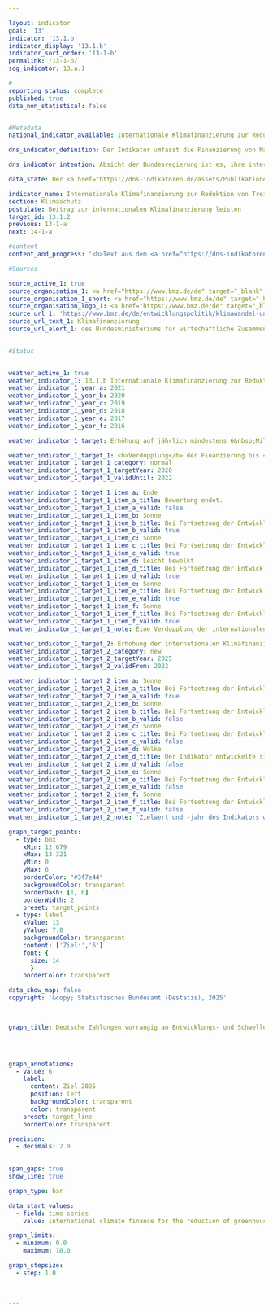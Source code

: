 ```yaml
---

layout: indicator        
goal: '13'        
indicator: '13.1.b'        
indicator_display: '13.1.b'        
indicator_sort_order: '13-1-b'        
permalink: /13-1-b/        
sdg_indicator: 13.a.1        

#
reporting_status: complete        
published: true        
data_non_statistical: false        


#Metadata        
national_indicator_available: Internationale Klimafinanzierung zur Reduktion von Treibhausgasen und zur Anpassung an den Klimawandel        

dns_indicator_definition: Der Indikator umfasst die Finanzierung von Maßnahmen zur Reduktion von Treibhausgasen (<abbr title="Treibhausgas" tabindex="0">THG</abbr>), zur Anpassung an den Klimawandel sowie klimarelevante Maßnahmen zum Erhalt der Biodiversität und zum Waldschutz (Projekte zum Schutz, zu nachhaltiger Nutzung und Wiederaufforstung von Wald im Rahmen des <abbr title="Reducing Emissions from Deforestation and Forest Degradation (Minderung von Emissionen aus Entwaldung und Schädigung von Wäldern)" tabindex="0">REDD</abbr>+-Regelwerks). Die Maßnahmen erfolgen vorrangig in Entwicklungs- und Schwellenländern und werden aus deutschen Haushaltsmitteln (seit 2017&nbsp;einschließlich der Schenkungsäquivalente von Entwicklungskrediten) finanziert.        

dns_indicator_intention: Absicht der Bundesregierung ist es, ihre internationale Klimafinanzierung bis 2025&nbsp;auf sechs Milliarden Euro<sup>1</sup> aus Haushaltsmitteln zu erhöhen und somit den Sollwert von zwei Milliarden Euro des Jahres 2014&nbsp;zu verdreifachen. In den Entscheidungen, welche das Klimaabkommen von Paris begleiteten, wurde die Zusage der Industrieländer von 2009&nbsp;bekräftigt, ab dem Jahr 2020&nbsp;bis 2025&nbsp;gemeinsam 100&nbsp;Milliarden <abbr title="United States (Vereinigte Staaten von Amerika)" tabindex="0">US</abbr>-Dollar aus öffentlichen und durch öffentliche Mittel mobilisierten privaten Quellen für den Klimaschutz und die Anpassung an den Klimawandel in Entwicklungsländern bereitzustellen.<br><br><small><sup>1</sup>Anpassung des Zieljahres und &#8209;wertes von vier Milliarden Euro bis 2020&nbsp;gemäß Grundsatzbeschluss 2022.</small>        

data_state: Der <a href="https://dns-indikatoren.de/assets/Publikationen/Indikatorenberichte/2022.pdf">Indikatorenbericht 2022</a> hat den Datenstand 31.10.2022. Die Daten auf dieser Plattform wurden zuletzt im September 2024 aktualisiert.        

indicator_name: Internationale Klimafinanzierung zur Reduktion von Treibhausgasen und zur Anpassung an den Klimawandel        
section: Klimaschutz        
postulate: Beitrag zur internationalen Klimafinanzierung leisten        
target_id: 13.1.2        
previous: 13-1-a        
next: 14-1-a        

#content         
content_and_progress: '<b>Text aus dem <a href="https://dns-indikatoren.de/assets/Publikationen/Indikatorenberichte/2022.pdf">Indikatorenbericht 2022&nbsp;</a></b><br><br>Die Daten des Indikators sind der Berichterstattung zur <abbr title="Europäische Union" tabindex="0">EU</abbr>-Verordnung über ein System für die Überwachung von Treibhausgasen (<abbr title="Treibhausgas" tabindex="0">THG</abbr>) entnommen. Datenquelle der jährlich erhobenen Daten ist das Bundesministerium für wirtschaftliche Zusammenarbeit und Entwicklung (<abbr title="Bundesministerium für wirtschaftliche Zusammenarbeit und Entwicklung" tabindex="0">BMZ</abbr>), das in diesem Kontext auch über die Klimafinanzierung anderer Bundesministerien berichtet. Dabei werden für die Berechnung der Ausgaben für bilaterale Klimafinanzierung die Zusagen, für multilaterale Klimafinanzierung sowie für Beiträge zu Energie- und Klimafonds die tatsächlichen Auszahlungen zugrunde gelegt. Der Indikator beinhaltet darüber hinaus die anteilig zuzurechnende Klimafinanzierung, welche sich aus deren Beiträgen zu multilateralen Fonds bei Entwicklungsbanken ergibt. Sofern die Klimafinanzierung schwerpunktmäßig Entwicklungsländern zugutekommt, ist sie Teil der öffentlichen Entwicklungsausgaben (siehe Indikator <a href="https://dnsUpgradeEnvironment.github.io/dns-indicators/17-1">17.1</a>&nbsp;„Anteil öffentlicher Entwicklungsausgaben am Bruttonationaleinkommen“).<br><br>Im Jahr 2021&nbsp;wurden aus deutschen Haushaltsmitteln 5,34&nbsp;Milliarden Euro für die internationale Klimafinanzierung zur Reduzierung von Treibhausgasen und zur Anpassung an den Klimawandel zugesagt <abbr title="beziehungsweise" tabindex="0">bzw.</abbr> bereitgestellt. Im Vergleich zum Vorjahr, in dem die Klimafinanzierung 5,09&nbsp;Milliarden Euro betrug, ist ein Anstieg um 4,9&nbsp;% zu verzeichnen. Das Ziel des Indikators von sechs Milliarden Euro bis zum Jahr 2025&nbsp;wird bei Fortführung der bisherigen Entwicklung voraussichtlich erreicht. Das ursprüngliche Ziel&nbsp;–&nbsp;von vier Milliarden Euro bis zum Jahr 2020&nbsp;–&nbsp;wurde bereits 2019&nbsp;mit Zahlungen in Höhe von 4,34&nbsp;Milliarden Euro erreicht. 36&nbsp;% der Klimafinanzierungsmittel flossen 2021&nbsp;in die Emissionsminderung und 33&nbsp;% in die Anpassung an den Klimawandel. Mit den verbleibenden 30&nbsp;% wurden bereichsübergreifende Projekte finanziert. Da die bereichsübergreifenden Projekte gleichermaßen minderungs- als auch anpassungsrelevant sind, ergibt sich nach Aufteilung dieser, dass&nbsp;–&nbsp;wie in den Jahren zuvor&nbsp;–&nbsp;auch 2021&nbsp;mehr Mittel für Minderungsvorhaben (51&nbsp;%) als für Anpassungsvorhaben (49&nbsp;%) aufgewendet wurden.<br><br>Über multilaterale Kanäle wurden 18&nbsp;% (971&nbsp;Millionen Euro) der Klimafinanzierung im Jahr 2021&nbsp;bereitgestellt. Davon können Deutschland 268&nbsp;Millionen Euro auf Basis der klimarelevanten Anteile der deutschen Beiträge zu den multilateralen Entwicklungsbanken, der Globalen Umweltfazilität und dem Internationalen Fonds für landwirtschaftliche Entwicklung zugerechnet werden. Die verbleibenden 703&nbsp;Millionen Euro stellt Deutschland über multilaterale Einrichtungen und Beiträge für internationale Klimafonds bereit.<br><br>Neben der öffentlichen Klimafinanzierung aus Haushaltsmitteln stellen die Kreditanstalt für Wiederaufbau (<abbr title="Kreditanstalt für Wiederaufbau" tabindex="0">KfW</abbr>) und die Deutsche Entwicklungsgesellschaft (<abbr title="Deutsche Investitions- und Entwicklungsgesellschaft" tabindex="0">DEG</abbr>) ebenfalls klimabezogene Kredite und andere Finanzierungen aus Marktmitteln bereit. Diese stellen die „mobilisierte öffentliche Klimafinanzierung“ dar und sind nicht im Indikator enthalten. Im Jahr 2021&nbsp;umfassten die so mobilisierten Ressourcen rund 2,59&nbsp;Milliarden Euro im Vergleich zu 2,55&nbsp;Milliarden Euro aus dem Vorjahr. Auch hier wurden mehr Mittel für Minderungsvorhaben (58&nbsp;%) als für Anpassungsvorhaben (42&nbsp;%) aufgewendet.'                

#Sources        

source_active_1: true
source_organisation_1: <a href="https://www.bmz.de/de" target="_blank" onclick="return confirm_alert('des Bundesministeriums für wirtschaftliche Zusammenarbeit und Entwicklung', 'De')">Bundesministerium für wirtschaftliche Zusammenarbeit und Entwicklung</a>
source_organisation_1_short: <a href="https://www.bmz.de/de" target="_blank" onclick="return confirm_alert('des Bundesministeriums für wirtschaftliche Zusammenarbeit und Entwicklung', 'De')">Bundesministerium für wirtschaftliche Zusammenarbeit und Entwicklung</a>
source_organisation_logo_1: <a href="https://www.bmz.de/de" target="_blank" onclick="return confirm_alert('des Bundesministeriums für wirtschaftliche Zusammenarbeit und Entwicklung', 'De')"><img src="https://dnsTestEnvironment.github.io/dns-indicators/public/OrgImgDe/bmz.png" alt="Bundesministerium für wirtschaftliche Zusammenarbeit und Entwicklung" title=" Klicken Sie hier um zur Homepage der Organisation Bundesministerium für wirtschaftliche Zusammenarbeit und Entwicklung zu gelangen." style="height:60px; width:148px; border:transparent"/></a>
source_url_1: 'https://www.bmz.de/de/entwicklungspolitik/klimawandel-und-entwicklung/klimafinanzierung'
source_url_text_1: Klimafinanzierung
source_url_alert_1: des Bundesministeriums für wirtschaftliche Zusammenarbeit und Entwicklung
        

#Status        


weather_active_1: true
weather_indicator_1: 13.1.b Internationale Klimafinanzierung zur Reduktion von Treibhausgasen und zur Anpassung an den Klimawandel
weather_indicator_1_year_a: 2021
weather_indicator_1_year_b: 2020
weather_indicator_1_year_c: 2019
weather_indicator_1_year_d: 2018
weather_indicator_1_year_e: 2017
weather_indicator_1_year_f: 2016

weather_indicator_1_target: Erhöhung auf jährlich mindestens 6&nbsp;Milliarden Euro bis spätestens 2025

weather_indicator_1_target_1: <b>Verdopplung</b> der Finanzierung bis <b>2020</b> gegenüber 2014
weather_indicator_1_target_1_category: normal
weather_indicator_1_target_1_targetYear: 2020
weather_indicator_1_target_1_validUntil: 2022

weather_indicator_1_target_1_item_a: Ende
weather_indicator_1_target_1_item_a_title: Bewertung endet.
weather_indicator_1_target_1_item_a_valid: false
weather_indicator_1_target_1_item_b: Sonne
weather_indicator_1_target_1_item_b_title: Bei Fortsetzung der Entwicklung aus 2020 wäre der Zielwert erreicht oder um weniger als 5&nbsp;% der Differenz zwischen Zielwert und dem Wert aus 2020 verfehlt worden.
weather_indicator_1_target_1_item_b_valid: true
weather_indicator_1_target_1_item_c: Sonne
weather_indicator_1_target_1_item_c_title: Bei Fortsetzung der Entwicklung aus 2019 wäre der Zielwert erreicht oder um weniger als 5&nbsp;% der Differenz zwischen Zielwert und dem Wert aus 2019 verfehlt worden.
weather_indicator_1_target_1_item_c_valid: true
weather_indicator_1_target_1_item_d: Leicht bewölkt
weather_indicator_1_target_1_item_d_title: Bei Fortsetzung der Entwicklung von 2018 wäre das Ziel um mindestens 5&nbsp;%, aber maximal um 20&nbsp;% der Differenz zwischen Zielwert und dem Wert aus 2018 verfehlt worden.
weather_indicator_1_target_1_item_d_valid: true
weather_indicator_1_target_1_item_e: Sonne
weather_indicator_1_target_1_item_e_title: Bei Fortsetzung der Entwicklung aus 2017 wäre der Zielwert erreicht oder um weniger als 5&nbsp;% der Differenz zwischen Zielwert und dem Wert aus 2017 verfehlt worden.
weather_indicator_1_target_1_item_e_valid: true
weather_indicator_1_target_1_item_f: Sonne
weather_indicator_1_target_1_item_f_title: Bei Fortsetzung der Entwicklung aus 2016 wäre der Zielwert erreicht oder um weniger als 5&nbsp;% der Differenz zwischen Zielwert und dem Wert aus 2016 verfehlt worden.
weather_indicator_1_target_1_item_f_valid: true
weather_indicator_1_target_1_note: Eine Verdopplung der internationalen Klimafinanzierung von 2014&nbsp;entsprach einer Erhöhung auf 4&nbsp;Milliarden Euro.

weather_indicator_1_target_2: Erhöhung der internationalen Klimafinanzierung auf mindestens <b>6&nbsp;<abbr title="Milliarde" tabindex="0">Mrd.</abbr></b> Euro bis spätestens <b>2025</b>
weather_indicator_1_target_2_category: new
weather_indicator_1_target_2_targetYear: 2025
weather_indicator_1_target_2_validFrom: 2022

weather_indicator_1_target_2_item_a: Sonne
weather_indicator_1_target_2_item_a_title: Bei Fortsetzung der Entwicklung aus 2021 wäre der Zielwert erreicht oder um weniger als 5&nbsp;% der Differenz zwischen Zielwert und dem Wert aus 2021 verfehlt worden.
weather_indicator_1_target_2_item_a_valid: true
weather_indicator_1_target_2_item_b: Sonne
weather_indicator_1_target_2_item_b_title: Bei Fortsetzung der Entwicklung aus 2020 wäre der Zielwert erreicht oder um weniger als 5&nbsp;% der Differenz zwischen Zielwert und dem Wert aus 2020 verfehlt worden.
weather_indicator_1_target_2_item_b_valid: false
weather_indicator_1_target_2_item_c: Sonne
weather_indicator_1_target_2_item_c_title: Bei Fortsetzung der Entwicklung aus 2019 wäre der Zielwert erreicht oder um weniger als 5&nbsp;% der Differenz zwischen Zielwert und dem Wert aus 2019 verfehlt worden.
weather_indicator_1_target_2_item_c_valid: false
weather_indicator_1_target_2_item_d: Wolke
weather_indicator_1_target_2_item_d_title: Der Indikator entwickelte sich in 2018 zwar in die gewünschte Richtung auf das Ziel zu, bei Fortsetzung der Entwicklung wäre das Ziel im Zieljahr aber um mehr als 20 % der Differenz zwischen Zielwert und dem Wert aus 2018 verfehlt worden.
weather_indicator_1_target_2_item_d_valid: false
weather_indicator_1_target_2_item_e: Sonne
weather_indicator_1_target_2_item_e_title: Bei Fortsetzung der Entwicklung aus 2017 wäre der Zielwert erreicht oder um weniger als 5&nbsp;% der Differenz zwischen Zielwert und dem Wert aus 2017 verfehlt worden.
weather_indicator_1_target_2_item_e_valid: false
weather_indicator_1_target_2_item_f: Sonne
weather_indicator_1_target_2_item_f_title: Bei Fortsetzung der Entwicklung aus 2016 wäre der Zielwert erreicht oder um weniger als 5&nbsp;% der Differenz zwischen Zielwert und dem Wert aus 2016 verfehlt worden.
weather_indicator_1_target_2_item_f_valid: false
weather_indicator_1_target_2_note: 'Zielwert und -jahr des Indikators wurden im <a href="https://www.bundesregierung.de/resource/blob/992814/2146150/1cc38031193bf28e03327ba17eb6666b/2022-11-30-dns-grundsatzbeschluss-data.pdf?download=1">Grundsatzbeschluss 2022&nbsp;zur Deutschen Nachhaltigkeitsstrategie</a> an die Vereinbarungen im Koalitionsvertrag angepasst. Seit Inkrafttreten dieses Beschlusses gilt für den Indikator das geänderte Ziel (6&nbsp;Milliarden Euro bis spätestens 2025).'        

graph_target_points:
  - type: box
    xMin: 12.679
    xMax: 13.321
    yMin: 0
    yMax: 6
    borderColor: "#3f7e44"
    backgroundColor: transparent
    borderDash: [1, 0]
    borderWidth: 2
    preset: target_points
  - type: label
    xValue: 13
    yValue: 7.0
    backgroundColor: transparent
    content: ['Ziel:','6']
    font: {
      size: 14
      }
    borderColor: transparent        

data_show_map: false        
copyright: '&copy; Statistisches Bundesamt (Destatis), 2025'        

        

graph_title: Deutsche Zahlungen vorrangig an Entwicklungs- und Schwellenländer zur Klimafinanzierung        

        


graph_annotations:
  - value: 6
    label:
      content: Ziel 2025
      position: left
      backgroundColor: transparent
      color: transparent
    preset: target_line
    borderColor: transparent        

precision: 
  - decimals: 2.0
            

span_gaps: true        
show_line: true        

graph_type: bar        

data_start_values: 
  - field: time series
    value: international climate finance for the reduction of greenhouse gases and adaptation to climate change        

graph_limits: 
  - minimum: 0.0
    maximum: 10.0        

graph_stepsize: 
  - step: 1.0
            

                                                
---
```



